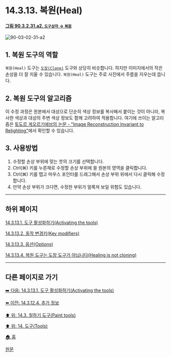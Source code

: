# 14.3.13. 복원(Heal)

<a id="90-03-02-31-a2"></a>

#### [그림 90.3.2.31.a2. `도구상자` → `복원`](./90-03-02-31-healing.md#90-03-02-31-a2)
![90-03-02-31-a2](https://github.com/wonder13662/gimp/assets/15767104/b9fafcea-e1e4-4534-b7e6-cd7eeb0617b0)

## 1. 복원 도구의 역할
`복원(Heal)` 도구는 [`도장(Clone)`](./14-03-12-00-clone.md) 도구와 상당히 비슷합니다. 하지만 이미지에서의 작은 손상을 더 잘 지울 수 있습니다. `복원(Heal)` 도구는 주로 사진에서 주름을 지우는데 씁니다.

## 2. 복원 도구의 알고리즘
이 수정 과정은 원본에서 대상으로 단순히 색상 정보를 복사해서 붙이는 것이 아니라, 복사한 색상과 대상의 주변 색상 정보도 함께 고려하여 적용합니다. 여기에 쓰이는 알고리즘은 [토도르 게오르기에브의 논문 - "Image Reconstruction Invariant to Relighting"](http://www.tgeorgiev.net/Invariant.pdf)에서 확인할 수 있습니다.

## 3. 사용방법
1. 수정할 손상 부위에 맞는 붓의 크기를 선택합니다.
2. Ctrl(⌘) 키를 누른채로 수정할 손상 부위에 쓸 원본의 영역을 클릭합니다.
3. Ctrl(⌘) 키를 뗍고 마우스 포인터를 드래그해서 손상 부위 위에서 다시 클릭해 수정합니다.
4. 만약 손상 부위가 크다면, 수정한 부위가 얼룩져 보일 위험도 있습니다.

***

## 하위 페이지

[14.3.13.1. 도구 활성화하기(Activating the tools)](./14-03-13-01-activating_the_tool.md)

[14.3.13.2. 동작 변경키(Key modifiers)](./14-03-13-02-key_modifiers.md)

[14.3.13.3. 옵션(Options)](./14-03-13-03-options.md)

[14.3.13.4. 복원 도구는 도장 도구가 아닙니다(Healing is not cloning)](./14-03-13-04-healing_is_not_cloning.md)

***

## 다른 페이지로 가기

[➡️ 다음: 14.3.13.1. 도구 활성화하기(Activating the tools)](./14-03-13-01-activating_the_tool.md)

[⬅️ 이전: 14.3.12.4. 추가 정보](./14-03-12-04-more_information.md)

[⬆️ 위: 14.3. 칠하기 도구(Paint tools)](./14-03-00-paint-tools.md)

[⬆️ 위: 14. 도구(Tools)](./14-00-tools.md)

[🏠 홈](./00-home.md)

[원문](https://docs.gimp.org/2.10/ko/gimp-tool-clone.html#idm13701)